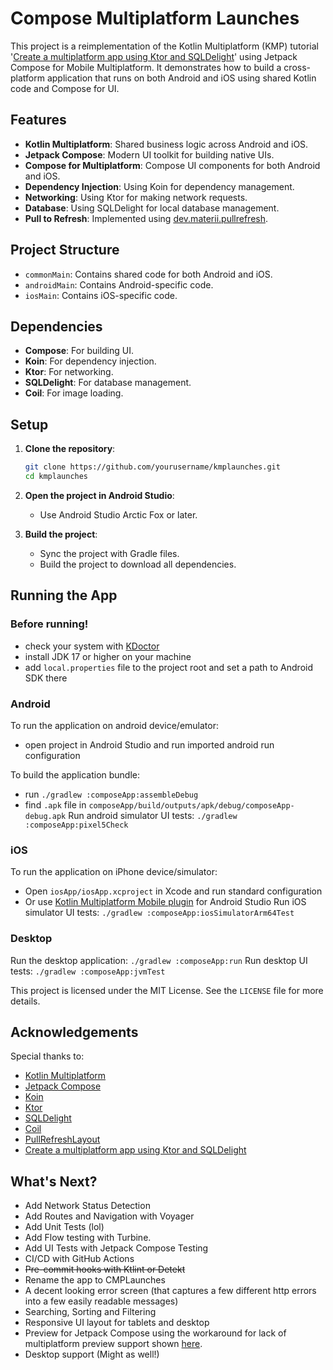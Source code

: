 # Compose Multiplatform Launches

This project is a reimplementation of the Kotlin Multiplatform (KMP) tutorial '[Create a multiplatform app using Ktor and SQLDelight](https://www.jetbrains.com/help/kotlin-multiplatform-dev/multiplatform-ktor-sqldelight.html)' using Jetpack Compose for Mobile Multiplatform. It demonstrates how to build a cross-platform application that runs on both Android and iOS using shared Kotlin code and Compose for UI.

## Features

- **Kotlin Multiplatform**: Shared business logic across Android and iOS.
- **Jetpack Compose**: Modern UI toolkit for building native UIs.
- **Compose for Multiplatform**: Compose UI components for both Android and iOS.
- **Dependency Injection**: Using Koin for dependency management.
- **Networking**: Using Ktor for making network requests.
- **Database**: Using SQLDelight for local database management.
- **Pull to Refresh**: Implemented using [dev.materii.pullrefresh](https://github.com/MateriiApps/pullrefresh).

## Project Structure

- `commonMain`: Contains shared code for both Android and iOS.
- `androidMain`: Contains Android-specific code.
- `iosMain`: Contains iOS-specific code.

## Dependencies

- **Compose**: For building UI.
- **Koin**: For dependency injection.
- **Ktor**: For networking.
- **SQLDelight**: For database management.
- **Coil**: For image loading.

## Setup

1. **Clone the repository**:
    ```sh
    git clone https://github.com/yourusername/kmplaunches.git
    cd kmplaunches
    ```

2. **Open the project in Android Studio**:
    - Use Android Studio Arctic Fox or later.

3. **Build the project**:
    - Sync the project with Gradle files.
    - Build the project to download all dependencies.

## Running the App

### Before running!
- check your system with [KDoctor](https://github.com/Kotlin/kdoctor)
- install JDK 17 or higher on your machine
- add `local.properties` file to the project root and set a path to Android SDK there

### Android
To run the application on android device/emulator:
- open project in Android Studio and run imported android run configuration

To build the application bundle:
- run `./gradlew :composeApp:assembleDebug`
- find `.apk` file in `composeApp/build/outputs/apk/debug/composeApp-debug.apk`
  Run android simulator UI tests: `./gradlew :composeApp:pixel5Check`

### iOS
To run the application on iPhone device/simulator:
- Open `iosApp/iosApp.xcproject` in Xcode and run standard configuration
- Or use [Kotlin Multiplatform Mobile plugin](https://plugins.jetbrains.com/plugin/14936-kotlin-multiplatform-mobile) for Android Studio
  Run iOS simulator UI tests: `./gradlew :composeApp:iosSimulatorArm64Test`

### Desktop

Run the desktop application: `./gradlew :composeApp:run`
Run desktop UI tests: `./gradlew :composeApp:jvmTest`

This project is licensed under the MIT License. See the `LICENSE` file for more details.

## Acknowledgements

Special thanks to:

- [Kotlin Multiplatform](https://kotlinlang.org/lp/mobile/)
- [Jetpack Compose](https://developer.android.com/jetpack/compose)
- [Koin](https://insert-koin.io/)
- [Ktor](https://ktor.io/)
- [SQLDelight](https://cashapp.github.io/sqldelight/)
- [Coil](https://coil-kt.github.io/coil/)
- [PullRefreshLayout](https://github.com/baoyongzhang/android-PullRefreshLayout)
- [Create a multiplatform app using Ktor and SQLDelight](https://www.jetbrains.com/help/kotlin-multiplatform-dev/multiplatform-ktor-sqldelight.html)

## What's Next?

- Add Network Status Detection
- Add Routes and Navigation with Voyager
- Add Unit Tests (lol)
- Add Flow testing with Turbine.
- Add UI Tests with Jetpack Compose Testing
- CI/CD with GitHub Actions
- ~~Pre-commit hooks with Ktlint or Detekt~~
- Rename the app to CMPLaunches
- A decent looking error screen (that captures a few different http errors into a few easily readable messages)
- Searching, Sorting and Filtering
- Responsive UI layout for tablets and desktop
- Preview for Jetpack Compose using the workaround for lack of multiplatform preview support shown [here](https://tahaben.com.ly/2024/07/how-to-preview-your-ui-in-compose-multiplatform-android-studio-intellij/).
- Desktop support (Might as well!)
